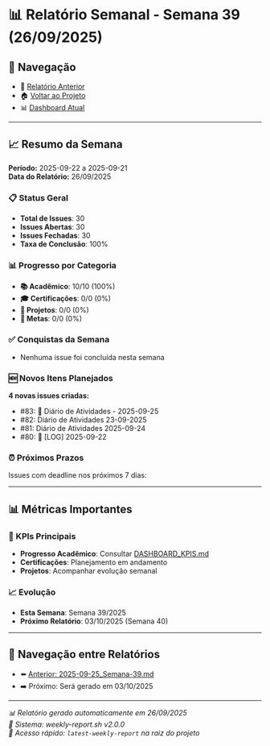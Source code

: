 # 📊 Relatório Semanal - Semana 39 (26/09/2025)

## 🔗 Navegação
- 📄 [Relatório Anterior](./2025-09-25_Semana-39.md)
- 🏠 [Voltar ao Projeto](../../README.md)
- 📊 [Dashboard Atual](../../DASHBOARD_KPIS.md)

---

## 📈 Resumo da Semana
**Período:** 2025-09-22 a 2025-09-21  
**Data do Relatório:** 26/09/2025

### 📋 Status Geral
- **Total de Issues**: 30
- **Issues Abertas**: 30  
- **Issues Fechadas**: 30
- **Taxa de Conclusão**: 100%

### 📊 Progresso por Categoria
- **📚 Acadêmico**: 10/10 (100%)
- **🎓 Certificações**: 0/0 (0%)
- **🚀 Projetos**: 0/0 (0%)
- **🎯 Metas**: 0/0 (0%)

### ✅ Conquistas da Semana
- Nenhuma issue foi concluída nesta semana

### 🆕 Novos Itens Planejados
**4 novas issues criadas:**
- #83: 📝 Diário de Atividades - 2025-09-25
- #82: Diário de Atividades 23-09-2025
- #81: Diário de Atividades 2025-09-24
- #80: 📝 [LOG] 2025-09-22

### ⏰ Próximos Prazos
Issues com deadline nos próximos 7 dias:

---

## 📊 Métricas Importantes

### 🎯 KPIs Principais
- **Progresso Acadêmico**: Consultar [DASHBOARD_KPIS.md](../../DASHBOARD_KPIS.md)
- **Certificações**: Planejamento em andamento
- **Projetos**: Acompanhar evolução semanal

### 📈 Evolução
- **Esta Semana**: Semana 39/2025
- **Próximo Relatório**: 03/10/2025 (Semana 40)

---

## 🔄 Navegação entre Relatórios
- ⬅️ [Anterior: 2025-09-25_Semana-39.md](./2025-09-25_Semana-39.md)
- ➡️ Próximo: Será gerado em 03/10/2025

---

*📊 Relatório gerado automaticamente em 26/09/2025*  
*🤖 Sistema: weekly-report.sh v2.0.0*  
*🔗 Acesso rápido: `latest-weekly-report` na raiz do projeto*


